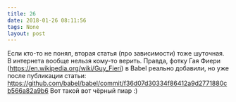 ```yaml
---
title: 26
date: 2018-01-26 08:11:56
tags: None
layout: post
---
```


Если кто-то не понял, вторая статья (про зависимости) тоже шуточная. В интернета вообще нельзя кому-то верить. Правда, фотку Гая Фиери (<https://en.wikipedia.org/wiki/Guy_Fieri>) в Babel реально добавили, но уже после публикации статьи:
<https://github.com/babel/babel/commit/f36d07d30334f86412a9d2771880cb566a82a9b6>
Вот такой вот чёрный пиар :)
